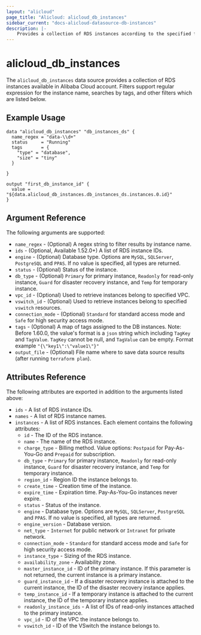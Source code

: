 ```yaml
---
layout: "alicloud"
page_title: "Alicloud: alicloud_db_instances"
sidebar_current: "docs-alicloud-datasource-db-instances"
description: |-
    Provides a collection of RDS instances according to the specified filters.
---
```


# alicloud\_db\_instances

The `alicloud_db_instances` data source provides a collection of RDS instances available in Alibaba Cloud account.
Filters support regular expression for the instance name, searches by tags, and other filters which are listed below.

## Example Usage

```
data "alicloud_db_instances" "db_instances_ds" {
  name_regex = "data-\\d+"
  status     = "Running"
  tags       = {
    "type" = "database",
    "size" = "tiny"
  }

}

output "first_db_instance_id" {
  value = "${data.alicloud_db_instances.db_instances_ds.instances.0.id}"
}
```

## Argument Reference

The following arguments are supported:

* `name_regex` - (Optional) A regex string to filter results by instance name.
* `ids` - (Optional, Available 1.52.0+) A list of RDS instance IDs. 
* `engine` - (Optional) Database type. Options are `MySQL`, `SQLServer`, `PostgreSQL` and `PPAS`. If no value is specified, all types are returned.
* `status` - (Optional) Status of the instance.
* `db_type` - (Optional) `Primary` for primary instance, `Readonly` for read-only instance, `Guard` for disaster recovery instance, and `Temp` for temporary instance.
* `vpc_id` - (Optional) Used to retrieve instances belong to specified VPC.
* `vswitch_id` - (Optional) Used to retrieve instances belong to specified `vswitch` resources.
* `connection_mode` - (Optional) `Standard` for standard access mode and `Safe` for high security access mode.
* `tags` - (Optional) A map of tags assigned to the DB instances. 
Note: Before 1.60.0, the value's format is a `json` string which including `TagKey` and `TagValue`. `TagKey` cannot be null, and `TagValue` can be empty. Format example `"{\"key1\":\"value1\"}"`
* `output_file` - (Optional) File name where to save data source results (after running `terraform plan`).

## Attributes Reference

The following attributes are exported in addition to the arguments listed above:

* `ids` - A list of RDS instance IDs. 
* `names` - A list of RDS instance names. 
* `instances` - A list of RDS instances. Each element contains the following attributes:
  * `id` - The ID of the RDS instance.
  * `name` - The name of the RDS instance.
  * `charge_type` - Billing method. Value options: `Postpaid` for Pay-As-You-Go and `Prepaid` for subscription.
  * `db_type` - `Primary` for primary instance, `Readonly` for read-only instance, `Guard` for disaster recovery instance, and `Temp` for temporary instance.
  * `region_id` - Region ID the instance belongs to.
  * `create_time` - Creation time of the instance.
  * `expire_time` - Expiration time. Pay-As-You-Go instances never expire.
  * `status` - Status of the instance.
  * `engine` - Database type. Options are `MySQL`, `SQLServer`, `PostgreSQL` and `PPAS`. If no value is specified, all types are returned.
  * `engine_version` - Database version.
  * `net_type` - `Internet` for public network or `Intranet` for private network.
  * `connection_mode` - `Standard` for standard access mode and `Safe` for high security access mode.
  * `instance_type` - Sizing of the RDS instance.
  * `availability_zone` - Availability zone.
  * `master_instance_id` - ID of the primary instance. If this parameter is not returned, the current instance is a primary instance.
  * `guard_instance_id` - If a disaster recovery instance is attached to the current instance, the ID of the disaster recovery instance applies.
  * `temp_instance_id` - If a temporary instance is attached to the current instance, the ID of the temporary instance applies.
  * `readonly_instance_ids` - A list of IDs of read-only instances attached to the primary instance.
  * `vpc_id` - ID of the VPC the instance belongs to.
  * `vswitch_id` - ID of the VSwitch the instance belongs to.
